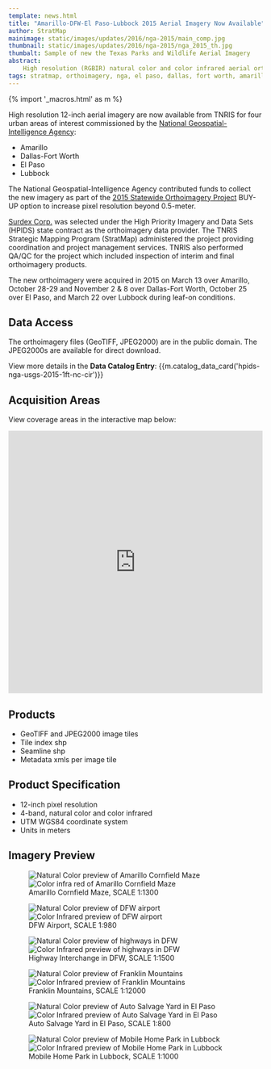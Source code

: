 ```yaml
---
template: news.html
title: "Amarillo-DFW-El Paso-Lubbock 2015 Aerial Imagery Now Available"
author: StratMap
mainimage: static/images/updates/2016/nga-2015/main_comp.jpg
thumbnail: static/images/updates/2016/nga-2015/nga_2015_th.jpg
thumbalt: Sample of new the Texas Parks and Wildlife Aerial Imagery
abstract:
    High resolution (RGBIR) natural color and color infrared aerial orthoimagery are now available from TNRIS for four urban areas.
tags: stratmap, orthoimagery, nga, el paso, dallas, fort worth, amarillo, lubbock
---
```


{% import '_macros.html' as m %}

High resolution 12-inch aerial imagery are now available from TNRIS for four urban areas of interest commissioned by the [National Geospatial-Intelligence Agency](https://www.nga.mil/Pages/Default.aspx): 
- Amarillo
- Dallas-Fort Worth
- El Paso
- Lubbock

The National Geospatial-Intelligence Agency contributed funds to collect the new imagery as part of the [2015 Statewide Orthoimagery Project](https://tnris.org/2015-statewide-orthoimagery-project/) BUY-UP option to increase pixel resolution beyond 0.5-meter.

[Surdex Corp.](https://www.surdex.net) was selected under the High Priority Imagery and Data Sets (HPIDS) state contract as the orthoimagery data provider. The TNRIS Strategic Mapping Program (StratMap) administered the project providing coordination and project management services. TNRIS also performed QA/QC for the project which included inspection of interim and final orthoimagery products.

The new orthoimagery were acquired in 2015 on March 13 over Amarillo, October 28-29 and November 2 & 8 over Dallas-Fort Worth, October 25 over El Paso, and March 22 over Lubbock during leaf-on conditions.

## Data Access

The orthoimagery files (GeoTIFF, JPEG2000) are in the public domain. The JPEG2000s are available for direct download.

View more details in the **Data Catalog Entry**:
{{m.catalog_data_card('hpids-nga-usgs-2015-1ft-nc-cir')}}

## Acquisition Areas
View coverage areas in the interactive map below:

<iframe width="100%" height="520" frameborder="0" src="https://tnris.cartodb.com/viz/3eeb0c6e-df08-11e5-be12-0e787de82d45/embed_map" allowfullscreen webkitallowfullscreen mozallowfullscreen oallowfullscreen msallowfullscreen></iframe>

## Products

- GeoTIFF and JPEG2000 image tiles
- Tile index shp
- Seamline shp
- Metadata xmls per image tile

## Product Specification

- 12-inch pixel resolution
- 4-band, natural color and color infrared
- UTM WGS84 coordinate system 
- Units in meters

## Imagery Preview

<figure class="data-preview">
<div id="imageCompare1" class='twentytwenty-container natural-color-infrared'>
  <img class="img-responsive" src="{{m.link('static/images/updates/2016/nga-2015/nga15amarillo_cornfieldmaze_nc_1to1300_20150313.jpg')}}" alt="Natural Color preview of Amarillo Cornfield Maze">
  <img class="img-responsive" src="{{m.link('static/images/updates/2016/nga-2015/nga15amarillo_cornfieldmaze_cir_1to1300_20150313.jpg')}}" alt="Color infra red of Amarillo Cornfield Maze">
</div>
<figcaption>Amarillo Cornfield Maze, SCALE 1:1300</figcaption>
</figure>

<figure class="data-preview">
<div id="imageCompare1" class='twentytwenty-container natural-color-infrared'>
  <img class="img-responsive" src="{{m.link('static/images/updates/2016/nga-2015/nga15dfw_dfwairport_nc_1to980_20151029.jpg')}}" alt="Natural Color preview of DFW airport">
  <img class="img-responsive" src="{{m.link('static/images/updates/2016/nga-2015/nga15dfw_dfwairport_cir_1to980_20151029.jpg')}}" alt="Color Infrared preview of DFW airport">
</div>
<figcaption>DFW Airport, SCALE 1:980</figcaption>
</figure>

<figure class="data-preview">
<div id="imageCompare1" class='twentytwenty-container natural-color-infrared'>
  <img class="img-responsive" src="{{m.link('static/images/updates/2016/nga-2015/nga15dfw_fwexchange_nc_1to1500_20151029.jpg')}}" alt="Natural Color preview of highways in DFW">
  <img class="img-responsive" src="{{m.link('static/images/updates/2016/nga-2015/nga15dfw_fwexchange_cir_1to1500_20151029.jpg')}}" alt="Color Infrared preview of highways in DFW">
</div>
<figcaption>Highway Interchange in DFW, SCALE 1:1500</figcaption>
</figure>

<figure class="data-preview">
<div id="imageCompare1" class='twentytwenty-container natural-color-infrared'>
  <img class="img-responsive" src="{{m.link('static/images/updates/2016/nga-2015/nga15elpaso_franklinmts_nc_1to12000_20151025.jpg')}}" alt="Natural Color preview of Franklin Mountains">
  <img class="img-responsive" src="{{m.link('static/images/updates/2016/nga-2015/nga15elpaso_franklinmts_cir_1to12000_20151025.jpg')}}" alt="Color Infrared preview of Franklin Mountains">
</div>
<figcaption>Franklin Mountains, SCALE 1:12000</figcaption>
</figure>

<figure class="data-preview">
<div id="imageCompare1" class='twentytwenty-container natural-color-infrared'>
  <img class="img-responsive" src="{{m.link('static/images/updates/2016/nga-2015/nga15elpaso_autosalvageyard_nc_1to800_20151025.jpg')}}" alt="Natural Color preview of Auto Salvage Yard in El Paso">
  <img class="img-responsive" src="{{m.link('static/images/updates/2016/nga-2015/nga15elpaso_autosalvageyard_cir_1to800_20151025.jpg')}}" alt="Color Infrared preview of Auto Salvage Yard in El Paso">
</div>
<figcaption>Auto Salvage Yard in El Paso, SCALE 1:800</figcaption>
</figure>

<figure class="data-preview">
<div id="imageCompare1" class='twentytwenty-container natural-color-infrared'>
  <img class="img-responsive" src="{{m.link('static/images/updates/2016/nga-2015/nga15lubbock_mobilehomepark_nc_1to1000_20150322.jpg')}}" alt="Natural Color preview of Mobile Home Park in Lubbock">
  <img class="img-responsive" src="{{m.link('static/images/updates/2016/nga-2015/nga15lubbock_mobilehomepark_cir_1to1000_20150322.jpg')}}" alt="Color Infrared preview of Mobile Home Park in Lubbock">
</div>
<figcaption>Mobile Home Park in Lubbock, SCALE 1:1000</figcaption>
</figure>
